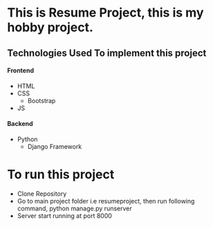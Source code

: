 # This is Resume Project, this is my hobby project.
## Technologies Used To implement this project
#### Frontend
* HTML
* CSS
    * Bootstrap
* JS
#### Backend
* Python
     * Django Framework
# To run this project
* Clone Repository
* Go to main project folder i.e resumeproject, then run following command,
  python manage.py runserver
* Server start running at port 8000
